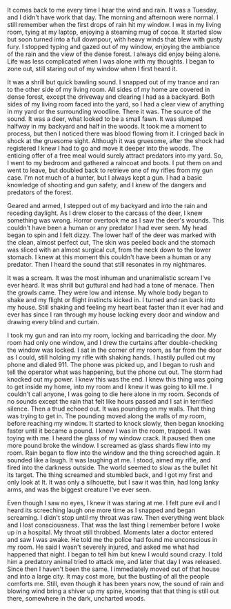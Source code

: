 It comes back to me every time I hear the wind and rain. It was a Tuesday, and I didn't have work that day. The morning and afternoon were normal. I still remember when the first drops of rain hit my window. I was in my living room, tying at my laptop, enjoying a steaming mug of cocoa. It started slow but soon turned into a full downpour, with heavy winds that blew with gusty fury. I stopped typing and gazed out of my window, enjoying the ambiance of the rain and the view of the dense forest.  I always did enjoy being alone. Life was less complicated when I was alone with my thoughts.  I began to zone out, still staring out of my window when I first heard it.

It was a shrill but quick bawling sound. I snapped out of my trance and ran to the other side of my living room. All sides of my home are covered in dense forest, except the driveway and clearing I had as a backyard. Both sides of my living room faced into the yard, so I had a clear view of anything in my yard or the surrounding woodline. There it was. The source of the sound. It was a deer, what looked to be a small fawn. It was slumped halfway in my backyard and half in the woods. It took me a moment to process, but then I noticed there was blood flowing from it. I cringed back in shock at the gruesome sight. Although it was gruesome, after the shock had registered I knew I had to go and move it deeper into the woods. The enticing offer of a free meal would surely attract predators into my yard.  So, I went to my bedroom and gathered a raincoat and boots. I put them on and went to leave, but doubled back to retrieve one of my rifles from my gun case. I'm not much of a hunter, but I always kept a gun. I had a basic knowledge of shooting and gun safety, and I knew of the dangers and predators of the forest. 

Geared and armed, I stepped out of my backyard and into the rain and receding daylight. As I drew closer to the carcass of the deer, I knew something was wrong.  Horror overtook me as I saw the deer's wounds. This couldn't have been a human or any predator I had ever seen. My head began to spin and I felt dizzy. The lower half of the deer was marked with the clean, almost perfect cut, The skin was peeled back and the stomach was sliced with an almost surgical cut, from the neck down to the lower stomach. I knew at this moment this couldn't have been a human or any predator. Then I heard the sound that still resonates in my nightmares. 

It was a scream. It was the most inhuman and unanimalistic scream I've ever heard. It was shrill but guttural and had had a tone of menace. Then the growls came. They were low and intense. My whole body began to shake and my flight or flight instincts kicked in. I turned and ran back into my house. Still shaking and feeling my heart beat faster than it ever had and ever has since I ran through my house locking every door and window and drawing every blind and curtain.

I took my gun and ran into my room, locking and barricading the door. My room had only one window, and I drew the curtains after double-checking the window was locked. I sat in the corner of my room, as far from the door as I could, still holding my rifle with shaking hands. I hastily pulled out my phone and dialed 911. The phone was picked up, and I began to rush and tell the operator what was happening, but the phone cut out.  The storm had knocked out my power.  I knew this was the end. I knew this thing was going to get inside my home, into my room and I knew it was going to kill me.  I couldn't call anyone, I was going to die here alone in my room. Seconds of no sounds except the rain that felt like hours passed and I sat in terrified silence. Then a thud echoed out. It was pounding on my walls. That thing was trying to get in. The pounding moved along the walls of my room, before reaching my window. It started to knock slowly, then began knocking faster until it became a pound. I knew I was in the room, trapped. It was toying with me. I heard the glass of my window crack. It paused then one more pound broke the window. I screamed as glass shards flew into my room. Rain began to flow into the window and the thing screeched again. It sounded like a laugh. It was laughing at me. I stood, aimed my rifle, and fired into the darkness outside. The world seemed to slow as the bullet hit its target. The thing screamed and stumbled back, and I got my first and only look at It. It was only a silhouette, but I saw it was thin, had long lanky arms, and was the biggest creature I've ever seen. 

Even though I saw no eyes, I knew it was staring at me. I felt pure evil and I heard its screeching laugh one more time as  I snapped and began screaming. I didn't stop until my throat was raw. Then everything went black and I lost consciousness. That was the last thing I remember before I woke up in a hospital.  My throat still throbbed. Moments later a doctor entered and saw I was awake.  He told me the police had found me unconscious in my room.  He said I wasn't severely injured, and asked me what had happened that night. I began to tell him but knew I would sound crazy. I told him a predatory animal tried to attack me, and later that day I was released. Since then I haven't been the same. I immediately moved out of that house and into a large city. It may cost more, but the bustling of all the people comforts me. Still, even though it has been years now, the sound of rain and blowing wind bring a shiver up my spine, knowing that that thing is still out there, somewhere in the dark, uncharted woods.